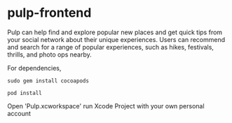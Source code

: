 # pulp-frontend
Pulp can help find and explore popular new places and get quick tips from your social network about their unique experiences. Users can recommend and search for a range of popular experiences, such as hikes, festivals, thrills, and photo ops nearby.

For dependencies, 

`sudo gem install cocoapods`

`pod install` 

Open 'Pulp.xcworkspace'
run Xcode Project with your own personal account
